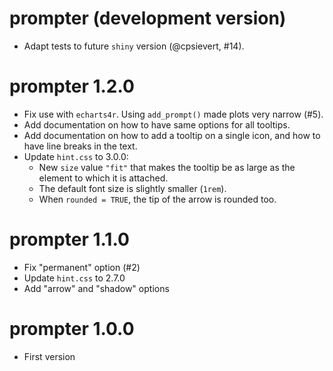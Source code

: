 # prompter (development version)

* Adapt tests to future `shiny` version (@cpsievert, #14).

# prompter 1.2.0

* Fix use with `echarts4r`. Using `add_prompt()` made plots very narrow (#5).
* Add documentation on how to have same options for all tooltips.
* Add documentation on how to add a tooltip on a single icon, and how to have 
  line breaks in the text.
* Update `hint.css` to 3.0.0:
  - New `size` value `"fit"` that makes the tooltip be as large as the element
    to which it is attached.
  - The default font size is slightly smaller (`1rem`).
  - When `rounded = TRUE`, the tip of the arrow is rounded too.

# prompter 1.1.0

* Fix "permanent" option (#2)
* Update `hint.css` to 2.7.0
* Add "arrow" and "shadow" options

# prompter 1.0.0

* First version
